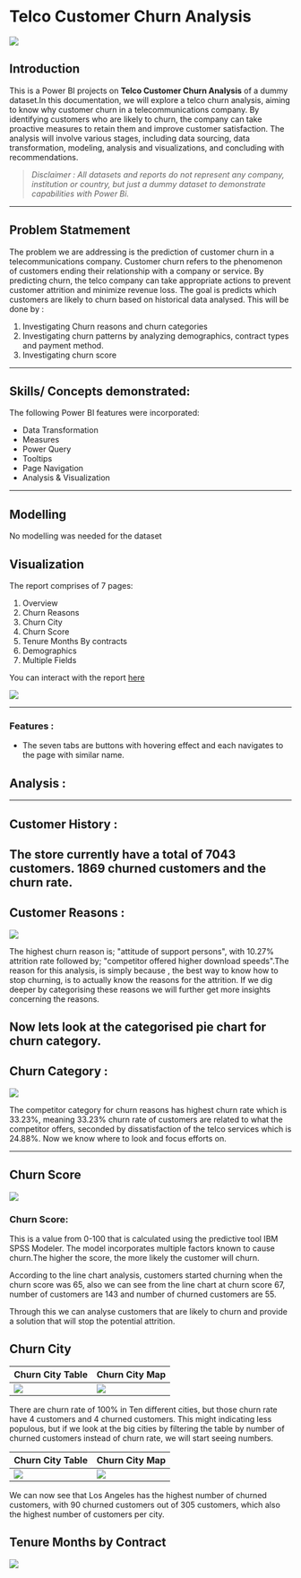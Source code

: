 # Telco Customer Churn Analysis

![](telco1.jpg)

## Introduction
This is a Power BI projects on **Telco Customer Churn Analysis** of a dummy dataset.In this documentation, we will explore a telco churn analysis, aiming to know why customer churn in a telecommunications company. By identifying customers who are likely to churn, the company can take proactive measures to retain them and improve customer satisfaction. The analysis will involve various stages, including data sourcing, data transformation, modeling, analysis and visualizations, and concluding with 
recommendations.



>_Disclaimer : All datasets and reports do not represent any 
company, institution or country, but just a dummy dataset to 
demonstrate capabilities with Power Bi._

---
## Problem Statmement
The problem we are addressing is the prediction of customer churn in a telecommunications company. Customer churn refers to the phenomenon of customers ending their relationship with a company or service. By predicting churn, the telco company can take appropriate actions to prevent customer attrition and minimize revenue loss. The goal is predicts which customers are likely to churn based on historical data analysed. This will be done by :


1.  Investigating Churn reasons and churn categories
2.  Investigating churn patterns by analyzing demographics, contract types    and payment method.
3.  Investigating churn score

---

## Skills/ Concepts demonstrated:
The following Power BI features were incorporated:
* Data Transformation
* Measures
* Power Query
* Tooltips
* Page Navigation
* Analysis & Visualization


---

## Modelling
No modelling was needed for the dataset


## Visualization

The report comprises of 7 pages:
 
 1. Overview
 2. Churn Reasons
 3. Churn City
 4. Churn Score
 5. Tenure Months By contracts
 6. Demographics
 7. Multiple Fields


You can interact with the report [here](https://app.powerbi.com/links/mAlNMsGhlq?ctid=e1e4f47f-4370-4de4-8a71-48984d434887&pbi_source=linkShare&bookmarkGuid=418d829d-33c9-4dc4-8a7b-b8ba2e3baa89)



![](Churn_overview.png)

---

### Features :

* The seven tabs are buttons with hovering effect and each navigates to the page with similar name.


## Analysis :
---
## Customer History :

The store currently have a total of 7043 customers. 1869 churned customers and the churn rate.
---
## Customer Reasons :

![](Churn_Reasons.png)

 The highest churn reason is; "attitude of support persons", with 10.27% attrition rate followed by; "competitor offered higher download speeds".The reason for this analysis, is simply because , the best way to know how to stop churning, is to actually know the reasons for the attrition. If we dig deeper by categorising these reasons we will further get more insights concerning the reasons.

Now lets look at the categorised pie chart for churn category.
---
## Churn Category :


![](Churn_category.png)

The competitor category for churn reasons has highest churn rate which is 33.23%, meaning 33.23% churn rate of customers are related to what the competitor offers, seconded by dissatisfaction of the telco services which is 24.88%.
Now we know where to look and focus efforts on.

---


## Churn Score

![](Churn_Score.png)


### Churn Score:
This is a value from 0-100 that is calculated using the predictive tool IBM SPSS Modeler. The model incorporates multiple factors known to cause churn.The higher the score, the more likely the customer will churn.

According to the line chart analysis, customers started churning when the churn score was 65, also we can see from the line chart at churn score 67, number of customers are
143 and number of churned customers are 55. 

Through this we can analyse customers that are likely to churn and provide a solution that will stop the potential attrition.


## Churn City


| Churn City Table            | Churn City Map           |
| --------------------------- | ------------------------ |
|  ![](Churn_City_Table_1.png)|![](Churn_City.png)       |


There are churn rate of 100% in Ten different cities, but those churn rate have 4 customers and 4 churned customers. This might indicating less populous, but if we look at the big cities by filtering the table by number of churned customers instead of churn rate, we will start seeing numbers. 

| Churn City Table            | Churn City Map            |
| --------------------------- | ------------------------  |
|  ![](Churn_City_Table_2.png)| ![](Churn_City2.png)      |


We can now see that Los Angeles has the highest number of churned customers, with 90 churned customers out of 305 customers, which also the highest number of customers per city. 


## Tenure Months by Contract

 ![](Tenure_months_and_contracts.png)
